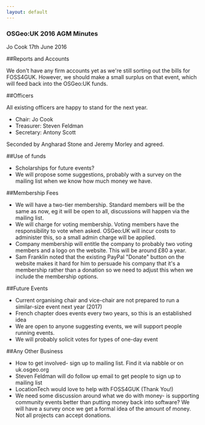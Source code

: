 ```yaml
---
layout: default
---
```


### OSGeo:UK 2016 AGM Minutes

Jo Cook 17th June 2016

##Reports and Accounts

We don't have any firm accounts yet as we're still sorting out the bills for FOSS4GUK. However, we should make a small surplus on that event, which will feed back into the OSGeo:UK funds.

##Officers 

All existing officers are happy to stand for the next year.

* Chair: Jo Cook
* Treasurer: Steven Feldman
* Secretary: Antony Scott

Seconded by Angharad Stone and Jeremy Morley and agreed.

##Use of funds

 * Scholarships for future events?
 * We will propose some suggestions, probably with a survey on the mailing list when we know how much money we have.

##Membership Fees

 * We will have a two-tier membership. Standard members will be the same as now, eg it will be open to all, discussions will happen via the mailing list. 
 * We will charge for voting membership. Voting members have the responsibility to vote when asked. OSGeo:UK will incur costs to administer this, so a small admin charge will be applied.
 * Company membership will entitle the company to probably two voting members and a logo on the website. This will be around £80 a year.
 * Sam Franklin noted that the existing PayPal "Donate" button on the website makes it hard for him to persuade his company that it's a membership rather than a donation so we need to adjust this when we include the membership options.

##Future Events

 * Current organising chair and vice-chair are not prepared to run a similar-size event next year (2017)
 * French chapter does events every two years, so this is an established idea
 * We are open to anyone suggesting events, we will support people running events.
 * We will probably solicit votes for types of one-day event

##Any Other Business

* How to get involved- sign up to mailing list. Find it via nabble or on uk.osgeo.org
* Steven Feldman will do follow up email to get people to sign up to mailing list
* LocationTech would love to help with FOSS4GUK (Thank You!)
* We need some discussion around what we do with money- is supporting community events better than putting money back into software? We will have a survey once we get a formal idea of the amount of money. Not all projects can accept donations.

